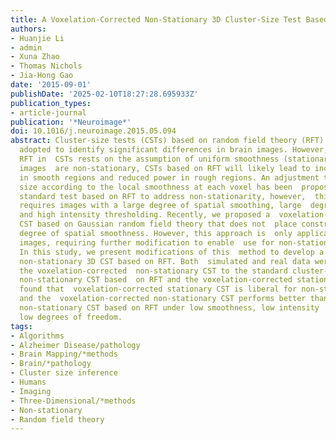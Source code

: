 ```yaml
---
title: A Voxelation-Corrected Non-Stationary 3D Cluster-Size Test Based on Random Field Theory
authors:
- Huanjie Li
- admin
- Xuna Zhao
- Thomas Nichols
- Jia-Hong Gao
date: '2015-09-01'
publishDate: '2025-02-10T18:27:28.695933Z'
publication_types:
- article-journal
publication: '*Neuroimage*'
doi: 10.1016/j.neuroimage.2015.05.094
abstract: Cluster-size tests (CSTs) based on random field theory (RFT) are commonly
  adopted to identify significant differences in brain images. However, the use of
  RFT in  CSTs rests on the assumption of uniform smoothness (stationarity). When
  images  are non-stationary, CSTs based on RFT will likely lead to increased false  positives
  in smooth regions and reduced power in rough regions. An adjustment to  the cluster
  size according to the local smoothness at each voxel has been  proposed for the
  standard test based on RFT to address non-stationarity, however,  this technique
  requires images with a large degree of spatial smoothing, large  degrees of freedom
  and high intensity thresholding. Recently, we proposed a  voxelation-corrected 3D
  CST based on Gaussian random field theory that does not  place constraints on the
  degree of spatial smoothness. However, this approach is  only applicable to stationary
  images, requiring further modification to enable  use for non-stationary images.
  In this study, we present modifications of this  method to develop a voxelation-corrected
  non-stationary 3D CST based on RFT. Both  simulated and real data were used to compare
  the voxelation-corrected  non-stationary CST to the standard cluster-size adjusted
  non-stationary CST based  on RFT and the voxelation-corrected stationary CST. We
  found that  voxelation-corrected stationary CST is liberal for non-stationary images
  and the  voxelation-corrected non-stationary CST performs better than cluster-size  adjusted
  non-stationary CST based on RFT under low smoothness, low intensity  threshold and
  low degrees of freedom.
tags:
- Algorithms
- Alzheimer Disease/pathology
- Brain Mapping/*methods
- Brain/*pathology
- Cluster size inference
- Humans
- Imaging
- Three-Dimensional/*methods
- Non-stationary
- Random field theory
---
```

